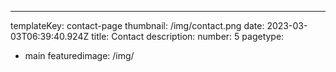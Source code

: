 ---
templateKey: contact-page
thumbnail: /img/contact.png
date: 2023-03-03T06:39:40.924Z
title: Contact
description: 
number: 5
pagetype:
  - main
featuredimage: /img/

